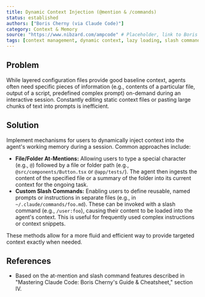 ```yaml
---
title: Dynamic Context Injection (@mention & /commands)
status: established
authors: ["Boris Cherny (via Claude Code)"]
category: Context & Memory
source: "https://www.nibzard.com/ampcode" # Placeholder, link to Boris Cherny's talk/Claude Code docs ideal
tags: [context management, dynamic context, lazy loading, slash commands, at-mention, interactive context]
---
```


## Problem
While layered configuration files provide good baseline context, agents often need specific pieces of information (e.g., contents of a particular file, output of a script, predefined complex prompt) on-demand during an interactive session. Constantly editing static context files or pasting large chunks of text into prompts is inefficient.

## Solution
Implement mechanisms for users to dynamically inject context into the agent's working memory during a session. Common approaches include:
-   **File/Folder At-Mentions:** Allowing users to type a special character (e.g., `@`) followed by a file or folder path (e.g., `@src/components/Button.tsx` or `@app/tests/`). The agent then ingests the content of the specified file or a summary of the folder into its current context for the ongoing task.
-   **Custom Slash Commands:** Enabling users to define reusable, named prompts or instructions in separate files (e.g., in `~/.claude/commands/foo.md`). These can be invoked with a slash command (e.g., `/user:foo`), causing their content to be loaded into the agent's context. This is useful for frequently used complex instructions or context snippets.

These methods allow for a more fluid and efficient way to provide targeted context exactly when needed.

## References
- Based on the at-mention and slash command features described in "Mastering Claude Code: Boris Cherny's Guide & Cheatsheet," section IV.